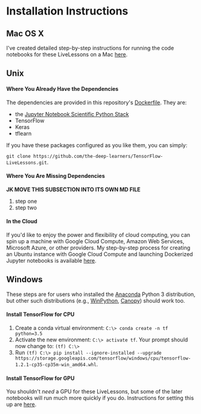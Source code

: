 # Installation Instructions

## Mac OS X

I've created detailed step-by-step instructions for running the code notebooks for these LiveLessons on a Mac [here](https://github.com/the-deep-learners/TensorFlow-LiveLessons/blob/master/installation/step_by_step_MacOSX_install.md).

## Unix

#### Where You Already Have the Dependencies

The dependencies are provided in this repository's [Dockerfile](https://github.com/the-deep-learners/TensorFlow-LiveLessons/blob/master/Dockerfile). They are: 

* the [Jupyter Notebook Scientific Python Stack](https://github.com/jupyter/docker-stacks/tree/master/scipy-notebook) 
* TensorFlow
* Keras
* tflearn

If you have these packages configured as you like them, you can simply:

`git clone https://github.com/the-deep-learners/TensorFlow-LiveLessons.git`. 

#### Where You Are Missing Dependencies

**JK MOVE THIS SUBSECTION INTO ITS OWN MD FILE**

1. step one
2. step two

#### In the Cloud

If you'd like to enjoy the power and flexibility of cloud computing, you can spin up a machine with Google Cloud Compute, Amazon Web Services, Microsoft Azure, or other providers. My step-by-step process for creating an Ubuntu instance with Google Cloud Compute and launching Dockerized Jupyter notebooks is available [here](https://github.com/the-deep-learners/TensorFlow-LiveLessons/blob/master/installation/step_by_step_GCP_install.md). 


## Windows

These steps are for users who installed the [Anaconda](https://www.continuum.io/downloads) Python 3 distribution, but other such distributions (e.g., [WinPython](https://winpython.github.io/), [Canopy](https://store.enthought.com/downloads/)) should work too. 

#### Install TensorFlow for CPU

1. Create a conda virtual environment: `C:\> conda create -n tf python=3.5`
2. Activate the new environment: `C:\> activate tf`. Your prompt should now change to: `(tf) C:\>`
3. Run `(tf) C:\> pip install --ignore-installed --upgrade https://storage.googleapis.com/tensorflow/windows/cpu/tensorflow-1.2.1-cp35-cp35m-win_amd64.whl`.

#### Install TensorFlow for GPU

You shouldn't *need* a GPU for these LiveLessons, but some of the later notebooks will run much more quickly if you do. Instructions for setting this up are [here](https://github.com/the-deep-learners/TensorFlow-LiveLessons/blob/master/installation/windows_TF_GPU.md).




